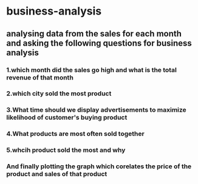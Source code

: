 # business-analysis
## analysing data from the sales for each month and asking the following questions for business analysis
### 1.which month did the sales go high and what is the total revenue of that month
### 2.which city sold the most product
### 3.What time should we display advertisements to maximize likelihood of customer's buying product
### 4.What products are most often sold together
### 5.whcih product sold the most and why
### And finally plotting the graph which corelates the price of the product and sales of that product
